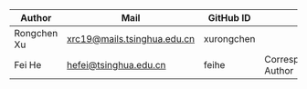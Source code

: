 | Author          | Mail                        | GitHub ID      |                      | 
|-----------------|-----------------------------|----------------|----------------------|
| Rongchen Xu     | xrc19@mails.tsinghua.edu.cn | xurongchen     |                      |
| Fei He          | hefei@tsinghua.edu.cn       | feihe          | Corresponding Author |